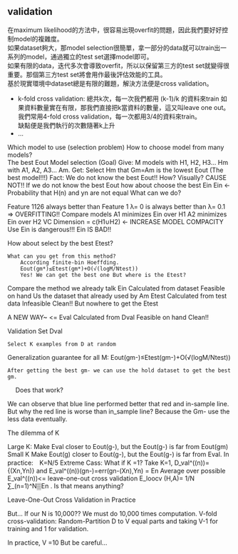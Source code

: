 ## validation
在maximum likelihood的方法中，很容易出現overfit的問題，因此我們要好好控制model的複雜度。  
如果dataset夠大，那model selection很簡單，拿一部分的data就可以train出一系列的model，通過獨立的test set選擇model即可。  
如果有限的data，迭代多次會導致overfit，所以以保留第三方的test set就變得很重要。那個第三方test set將會用作最後評估效能的工具。  
基於現實環境中dataset總是有限的難題，解決方法便是cross validation。
* k-fold cross validation: 總共k次，每一次我們都用 (k-1)/k 的資料來train
如果資料數量實在有限，那我們直接把k當資料的數量，這又叫leave one out。  
我們常用4-fold cross validation，每一次都用3/4的資料來train。  
缺點便是我們執行的次數隨著k上升  
* ...


Which model to use (selection problem)
How to choose model from many models?  
	The best Eout
Model selection (Goal)
	Give: M models with H1, H2, H3… Hm with A1, A2, A3… Am. 
	Get: Select Hm that Gm=Am is the lowest Eout (The best model!!!)
	Fact: We do not know the best Eout!!
How? Visually? CAUSE NOT!!
If we do not know the best Eout how about choose the best Ein
	Ein <- Probability that H(n) and yn are not equal
What can we do? 
 
	
Feature 1126 always better than Feature 1 
λ= 0 is always better than λ= 0.1 => OVERFITTING!!
	Compare models
A1 minimizes Ein over H1
A2 minimizes Ein over H2
VC Dimension = c(H1∪H2) <- INCREASE MODEL COMPACITY
	Use Ein is dangerous!!!  Ein IS BAD!!
 
How about select by the best Etest?
	 
  	What can you get from this method?
		According finite-bin Hoeffding. 
		Eout(gm*)≤Etest(gm*)+O(√(log⁡M/Ntest))
		Yes! We can get the best one But where is the Etest?
 
Compare the method we already talk
	Ein
	Calculated from dataset
	Feasible on hand
	Us the dataset that already used by Am
	Etest 
	Calculated from test data
	Infeasible
	Clean!! But nowhere to get the Etest

A NEW WAY~ <= Eval
	Calculated from Dval
	Feasible on hand
	Clean!!

Validation Set Dval
	 
	Select K examples from D at random
Generalization guarantee for all M:
Eout(gm-)≤Etest(gm-)+O(√(log⁡M/Ntest)) 
	 
	After getting the best gm- we can use the hold dataset to get the best gm.
 
Does that work? 
 
We can observe that blue line performed better that red and in-sample line.
But why the red line is worse than in_sample line?
	Because the Gm- use the less data eventually.

The dilemma of K
 
Large K:
	Make Eval closer to Eout(g-), but the Eout(g-) is far from Eout(gm)
Small K
	Make Eout(g) closer to Eout(g-), but the Eout(g-) is far from Eval.
In practice:　K=N/5
Extreme Cass: What if K =1?
	Take K=1, D_val^((n))= {(Xn,Yn)} and E_val^((n))(gn-)=err(gn-(Xn),Yn) = En
	Average over possible E_val^((n))<= leave-one-out cross validation
	E_loocv (H,A)=  1/N ∑_(n=1)^N▒En . Is that means anything?
  
Leave-One-Out Cross Validation in Practice
 
   

But… If our N is 10,000?? We must do 10,000 times computation.
	V-fold cross-validation: 
Random-Partition D to V equal parts and taking V-1 for training and 1 for validation.
 
In practice, V =10
But be careful…
 
